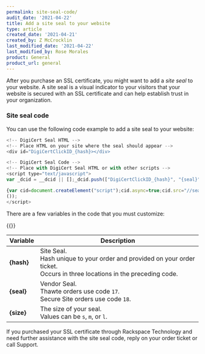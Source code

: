```yaml
---
permalink: site-seal-code/
audit_date: '2021-04-22'
title: Add a site seal to your website
type: article
created_date: '2021-04-21'
created_by: Z McCrocklin
last_modified_date: '2021-04-22'
last_modified_by: Rose Morales
product: General
product_url: general
---
```


After you purchase an SSL certificate, you might want to add a *site seal* to your website. A site seal
is a visual indicator to your visitors that your website is secured with an SSL certificate and
can help establish trust in your organization.

### Site seal code

You can use the following code example to add a site seal to your website:


```javascript
<!-- DigiCert Seal HTML -->
<!-- Place HTML on your site where the seal should appear -->
<div id="DigiCertClickID_{hash}></div>

<!-- DigiCert Seal Code -->
<!-- Place with DigiCert Seal HTML or with other scripts -->
<script type="text/javascript">
var _dcid = __dcid || [];_dcid.push(["DigiCertClickID_{hash}", "{seal}", "{size}", "black", "{hash}"]);(function()

{var cid=document.createElement("script");cid.async=true;cid.src="//seal.digicert.com/seals/cascade/seal.min.js";var s = document.getElementsByTagName("script");var ls = s[(s.length - 1)];ls.parentNode.insertBefore(cid, ls.nextSibling);}
());
</script>
```

There are a few variables in the code that you must customize: 

{{<image src="site-seal-code.jpg" alt="" title="Site Seal Code">}}

| Variable | Description |
| --- | --- |
| **{hash}** | Site Seal.<br/>Hash unique to your order and provided on your order ticket. <br/>Occurs in three locations in the preceding code. |
| **{seal}** | Vendor Seal.<br/>Thawte orders use code `17`.<br/>Secure Site orders use code `18`. |
| **{size}** | The size of your seal.<br/>Values can be `s`, `m`, or `l`.|


If you purchased your SSL certificate through Rackspace Technology and need further
assistance with the site seal code, reply on your order ticket or call Support.
